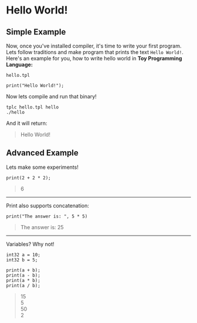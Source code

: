 # Hello World!
## Simple Example

Now, once you've installed compiler, it's time to write your first program. Lets follow traditions and make program that prints the text `Hello World!`. <br/>
Here's an example for you, how to write hello world in **Toy Programming Language:**

`hello.tpl`
```tpl-lang
print("Hello World!");
```

Now lets compile and run that binary!

```tpl-lang
tplc hello.tpl hello
./hello
```
And it will return:
> Hello World!

## Advanced Example

Lets make some experiments!
```tpl-lang
print(2 + 2 * 2);
```
> 6

-----
Print also supports concatenation:

```tpl-lang
print("The answer is: ", 5 * 5)
```
> The answer is: 25

-----
Variables? Why not!

```tpl-lang
int32 a = 10;
int32 b = 5;

print(a + b);
print(a - b);
print(a * b);
print(a / b);
```
> 15 <br/>
> 5 <br/>
> 50 <br/>
> 2

